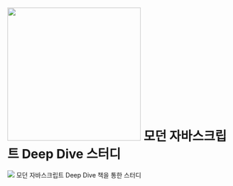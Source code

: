 # <img src="https://images.velog.io/images/hustle-dev/post/9a376a17-0fb6-4689-9553-4e454ce1b3ca/%E1%84%86%E1%85%A9%E1%84%83%E1%85%A5%E1%86%AB%20%E1%84%8C%E1%85%A1%E1%84%87%E1%85%A1%E1%84%89%E1%85%B3%E1%84%8F%E1%85%B3%E1%84%85%E1%85%B5%E1%86%B8%E1%84%90%E1%85%B3.png" width='300' /> 모던 자바스크립트 Deep Dive 스터디
  <img src="https://img.shields.io/badge/자바스크립트 스터디-F7DF1E?style=flat&logo=JavaScript&logoColor=black"/>
모던 자바스크립트 Deep Dive 책을 통한 스터디
